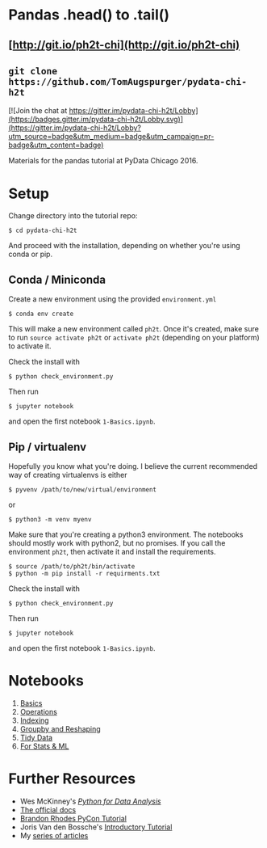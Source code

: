 # Pandas .head() to .tail()

## [http://git.io/ph2t-chi](http://git.io/ph2t-chi)

## `git clone https://github.com/TomAugspurger/pydata-chi-h2t`

[![Join the chat at https://gitter.im/pydata-chi-h2t/Lobby](https://badges.gitter.im/pydata-chi-h2t/Lobby.svg)](https://gitter.im/pydata-chi-h2t/Lobby?utm_source=badge&utm_medium=badge&utm_campaign=pr-badge&utm_content=badge)

Materials for the pandas tutorial at PyData Chicago 2016.

# Setup

Change directory into the tutorial repo:

```
$ cd pydata-chi-h2t
```

And proceed with the installation, depending on whether you're using conda or pip.

## Conda / Miniconda

Create a new environment using the provided `environment.yml`

```
$ conda env create
```

This will make a new environment called `ph2t`.
Once it's created, make sure to run `source activate ph2t` or `activate ph2t`
(depending on your platform) to activate it.

Check the install with

```
$ python check_environment.py
```

Then run

```
$ jupyter notebook
```

and open the first notebook `1-Basics.ipynb`.


## Pip / virtualenv

Hopefully you know what you're doing.
I believe the current recommended way of creating virtualenvs is either

```
$ pyvenv /path/to/new/virtual/environment
```

or

```
$ python3 -m venv myenv
```

Make sure that you're creating a python3 environment. The notebooks should
mostly work with python2, but no promises.
If you call the environment `ph2t`, then activate it and install the requirements.

```
$ source /path/to/ph2t/bin/activate
$ python -m pip install -r requirments.txt
```

Check the install with

```
$ python check_environment.py
```

Then run

```
$ jupyter notebook
```

and open the first notebook `1-Basics.ipynb`.

# Notebooks

1. [Basics](1-Basics.ipynb)
2. [Operations](2-Operations.ipynb)
3. [Indexing](3-Indexing.ipynb)
4. [Groupby and Reshaping](4-GroupbyAndReshaping.ipynb)
5. [Tidy Data](5-TidyData.ipynb)
6. [For Stats & ML](6-StatsAndML.ipynb)

# Further Resources

- Wes McKinney's [*Python for Data Analysis*](http://shop.oreilly.com/product/0636920023784.do)
- [The official docs](http://pandas.pydata.org/pandas-docs/stable/)
- [Brandon Rhodes PyCon Tutorial](https://github.com/brandon-rhodes/pycon-pandas-tutorial)
- Joris Van den Bossche's [Introductory Tutorial](https://github.com/jorisvandenbossche/pandas-tutorial)
- My [series of articles](https://github.com/tomaugspurger/modern-pandas)
